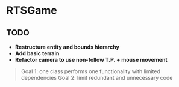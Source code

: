 # RTSGame

## TODO
- **Restructure entity and bounds hierarchy**
- **Add basic terrain**
- **Refactor camera to use non-follow T.P. + mouse movement**

> Goal 1: one class performs one functionality with limited dependencies
> Goal 2: limit redundant and unnecessary code 

